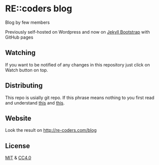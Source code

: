# RE::coders blog

Blog by few members 

Previously self-hosted on Wordpress and now on [Jekyll Bootstrap](http://jekyllbootstrap.com) with GitHub pages

## Watching 

If you want to be notified of any changes in this repository just click on Watch button on top.

## Distributing

This repo is usially git repo. If this phrase means nothing to you first read and understand [this](http://rogerdudler.github.io/git-guide/) 
and [this](https://help.github.com/articles/fork-a-repo/).

## Website

Look the result on <http://re-coders.com/blog>

## License

[MIT](http://opensource.org/licenses/MIT) &amp; [CC4.0](https://creativecommons.org/licenses/by/4.0/)
